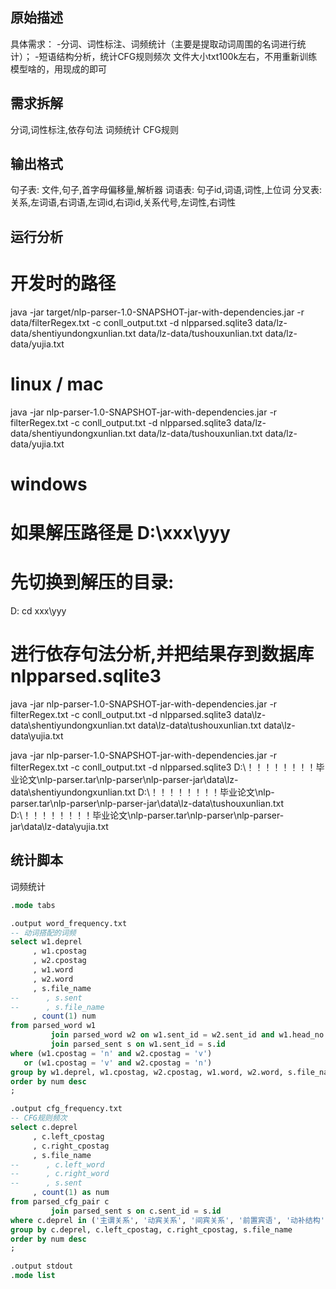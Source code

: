 ## 原始描述

具体需求： -分词、词性标注、词频统计（主要是提取动词周围的名词进行统计）； -短语结构分析，统计CFG规则频次 文件大小txt100k左右，不用重新训练模型啥的，用现成的即可

## 需求拆解

分词,词性标注,依存句法 词频统计 CFG规则

## 输出格式

句子表: 文件,句子,首字母偏移量,解析器 词语表: 句子id,词语,词性,上位词 分叉表: 关系,左词语,右词语,左词id,右词id,关系代号,左词性,右词性

## 运行分析

# 开发时的路径
java -jar target/nlp-parser-1.0-SNAPSHOT-jar-with-dependencies.jar -r data/filterRegex.txt -c conll_output.txt -d nlpparsed.sqlite3 data/lz-data/shentiyundongxunlian.txt data/lz-data/tushouxunlian.txt data/lz-data/yujia.txt

# linux / mac
java -jar nlp-parser-1.0-SNAPSHOT-jar-with-dependencies.jar -r filterRegex.txt -c conll_output.txt -d nlpparsed.sqlite3 data/lz-data/shentiyundongxunlian.txt data/lz-data/tushouxunlian.txt data/lz-data/yujia.txt

# windows
# 如果解压路径是 D:\\xxx\\yyy
# 先切换到解压的目录:
D:
cd xxx\\yyy
# 进行依存句法分析,并把结果存到数据库 nlpparsed.sqlite3
java -jar nlp-parser-1.0-SNAPSHOT-jar-with-dependencies.jar -r filterRegex.txt -c conll_output.txt -d nlpparsed.sqlite3 data\\lz-data\\shentiyundongxunlian.txt data\\lz-data\\tushouxunlian.txt data\\lz-data\\yujia.txt

java -jar nlp-parser-1.0-SNAPSHOT-jar-with-dependencies.jar -r filterRegex.txt -c conll_output.txt -d nlpparsed.sqlite3 D:\\！！！！！！！！毕业论文\\nlp-parser.tar\\nlp-parser\\nlp-parser-jar\\data\\lz-data\\shentiyundongxunlian.txt D:\\！！！！！！！！毕业论文\\nlp-parser.tar\\nlp-parser\\nlp-parser-jar\\data\\lz-data\\tushouxunlian.txt D:\\！！！！！！！！毕业论文\\nlp-parser.tar\\nlp-parser\\nlp-parser-jar\\data\\lz-data\\yujia.txt

## 统计脚本

词频统计

```sql
.mode tabs

.output word_frequency.txt
-- 动词搭配的词频
select w1.deprel
     , w1.cpostag
     , w2.cpostag
     , w1.word
     , w2.word
     , s.file_name
--      , s.sent
--      , s.file_name
     , count(1) num
from parsed_word w1
         join parsed_word w2 on w1.sent_id = w2.sent_id and w1.head_no = w2.word_no
         join parsed_sent s on w1.sent_id = s.id
where (w1.cpostag = 'n' and w2.cpostag = 'v')
   or (w1.cpostag = 'v' and w2.cpostag = 'n')
group by w1.deprel, w1.cpostag, w2.cpostag, w1.word, w2.word, s.file_name
order by num desc
;

.output cfg_frequency.txt
-- CFG规则频次
select c.deprel
     , c.left_cpostag
     , c.right_cpostag
     , s.file_name
--      , c.left_word
--      , c.right_word
--      , s.sent
     , count(1) as num
from parsed_cfg_pair c
         join parsed_sent s on c.sent_id = s.id
where c.deprel in ('主谓关系', '动宾关系', '间宾关系', '前置宾语', '动补结构', '兼语', '介宾关系')
group by c.deprel, c.left_cpostag, c.right_cpostag, s.file_name
order by num desc
;

.output stdout
.mode list
```
